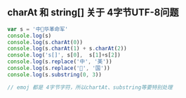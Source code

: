 ## charAt 和 string[]  关于 4字节UTF-8问题

```javascript
var s = '中🎍华革命军'
console.log(s)
console.log(s.charAt(0))
console.log(s.charAt(1) + s.charAt(2))
console.log('s[]', s[0],  s[1]+s[2])
console.log(s.replace('中', '美'))
console.log(s.replace('🎍', '国'))
console.log(s.substring(0, 3))

// emoj 都是 4字节字符，所以chartAt、substring等要特别处理
```



